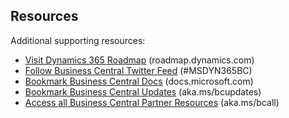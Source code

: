 ## Resources

Additional supporting resources:

* <a href="https://roadmap.dynamics.com" target="_blank">Visit Dynamics 365 Roadmap</a> (roadmap.dynamics.com) 
* <a href="https://twitter.com/MSDYN365BC" target="_blank">Follow Business Central Twitter Feed</a> (#MSDYN365BC)
* <a href="https://docs.microsoft.com/en-us/dynamics365/business-central/" target="_blank">Bookmark Business Central Docs</a> (docs.microsoft.com)
* <a href="https://docs.microsoft.com/en-us/dynamics365/business-central/dev-itpro/administration/update-rollout-timeline" target="_blank">Bookmark Business Central Updates</a> (aka.ms/bcupdates)  
* <a href="https://docs.microsoft.com/en-us/dynamics365/business-central/dev-itpro/developer/readiness/readiness-ready-to-go" target="_blank">Access all Business Central Partner Resources</a> (aka.ms/bcall)
